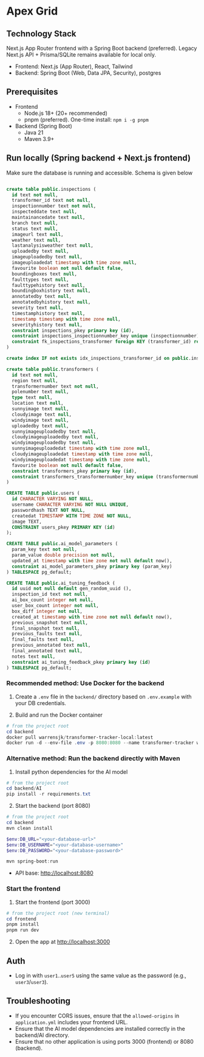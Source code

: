 # Apex Grid

## Technology Stack

Next.js App Router frontend with a Spring Boot backend (preferred). Legacy Next.js API + Prisma/SQLite remains available for local only.

- Frontend: Next.js (App Router), React, Tailwind
- Backend: Spring Boot (Web, Data JPA, Security), postgres

## Prerequisites

- Frontend
  - Node.js 18+ (20+ recommended)
  - pnpm (preferred). One-time install: `npm i -g pnpm`
- Backend (Spring Boot)
  - Java 21
  - Maven 3.9+

## Run locally (Spring backend + Next.js frontend)

Make sure the database is running and accessible. Schema is given below

```sql

create table public.inspections (
  id text not null,
  transformer_id text not null,
  inspectionnumber text not null,
  inspecteddate text null,
  maintainancedate text null,
  branch text null,
  status text null,
  imageurl text null,
  weather text null,
  lastanalysisweather text null,
  uploadedby text null,
  imageuploadedby text null,
  imageuploadedat timestamp with time zone null,
  favourite boolean not null default false,
  boundingboxes text null,
  faulttypes text null,
  faulttypehistory text null,
  boundingboxhistory text null,
  annotatedby text null,
  annotatedbyhistory text null,
  severity text null,
  timestamphistory text null,
  timestamp timestamp with time zone null,
  severityhistory text null,
  constraint inspections_pkey primary key (id),
  constraint inspections_inspectionnumber_key unique (inspectionnumber),
  constraint fk_inspections_transformer foreign KEY (transformer_id) references transformers (id) on delete CASCADE
)

create index IF not exists idx_inspections_transformer_id on public.inspections using btree (transformer_id) TABLESPACE pg_default;

create table public.transformers (
  id text not null,
  region text null,
  transformernumber text not null,
  polenumber text null,
  type text null,
  location text null,
  sunnyimage text null,
  cloudyimage text null,
  windyimage text null,
  uploadedby text null,
  sunnyimageuploadedby text null,
  cloudyimageuploadedby text null,
  windyimageuploadedby text null,
  sunnyimageuploadedat timestamp with time zone null,
  cloudyimageuploadedat timestamp with time zone null,
  windyimageuploadedat timestamp with time zone null,
  favourite boolean not null default false,
  constraint transformers_pkey primary key (id),
  constraint transformers_transformernumber_key unique (transformernumber)
)

CREATE TABLE public.users (
  id CHARACTER VARYING NOT NULL,
  username CHARACTER VARYING NOT NULL UNIQUE,
  passwordhash TEXT NOT NULL,
  createdat TIMESTAMP WITH TIME ZONE NOT NULL,
  image TEXT,
  CONSTRAINT users_pkey PRIMARY KEY (id)
);

CREATE TABLE public.ai_model_parameters (
  param_key text not null,
  param_value double precision not null,
  updated_at timestamp with time zone not null default now(),
  constraint ai_model_parameters_pkey primary key (param_key)
) TABLESPACE pg_default;

CREATE TABLE public.ai_tuning_feedback (
  id uuid not null default gen_random_uuid (),
  inspection_id text not null,
  ai_box_count integer not null,
  user_box_count integer not null,
  box_diff integer not null,
  created_at timestamp with time zone not null default now(),
  previous_snapshot text null,
  final_snapshot text null,
  previous_faults text null,
  final_faults text null,
  previous_annotated text null,
  final_annotated text null,
  notes text null,
  constraint ai_tuning_feedback_pkey primary key (id)
) TABLESPACE pg_default;

```

### Recommended method: Use Docker for the backend

1. Create a `.env` file in the `backend/` directory based on `.env.example` with your DB credentials.

2. Build and run the Docker container

```powershell
# from the project root
cd backend
docker pull warrensjk/transformer-tracker-local:latest
docker run -d --env-file .env -p 8080:8080 --name transformer-tracker warrensjk/transformer-tracker-local:latest
```

### Alternative method: Run the backend directly with Maven

1. Install python dependencies for the AI model

```powershell
# from the project root
cd backend/AI
pip install -r requirements.txt
```

2. Start the backend (port 8080)

```powershell
# from the project root
cd backend
mvn clean install

$env:DB_URL="<your-database-url>"
$env:DB_USERNAME="<your-database-username>"
$env:DB_PASSWORD="<your-database-password>"

mvn spring-boot:run

```

- API base: <http://localhost:8080>

### Start the frontend

1. Start the frontend (port 3000)

```powershell
# from the project root (new terminal)
cd frontend
pnpm install
pnpm run dev
```

2. Open the app at <http://localhost:3000>

## Auth

- Log in with `user1`..`user5` using the same value as the password (e.g., `user3`/`user3`).

## Troubleshooting

- If you encounter CORS issues, ensure that the `allowed-origins` in `application.yml` includes your frontend URL.
- Ensure that the AI model dependencies are installed correctly in the backend/AI directory.
- Ensure that no other application is using ports 3000 (frontend) or 8080 (backend).
